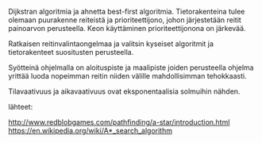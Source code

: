 Dijkstran algoritmia ja ahnetta best-first algoritmia. Tietorakenteina tulee olemaan puurakenne reiteistä ja prioriteettijono, johon järjestetään reitit painoarvon perusteella.
Keon käyttäminen prioriteettijonona on järkevää.

Ratkaisen reitinvalintaongelmaa ja valitsin kyseiset algoritmit ja tietorakenteet suositusten perusteella.

Syötteinä ohjelmalla on aloituspiste ja maalipiste joiden perusteella ohjelma yrittää luoda nopeimman reitin niiden välille mahdollisimman tehokkaasti.

Tilavaativuus ja aikavaativuus ovat eksponentaalisia solmuihin nähden.

lähteet:

http://www.redblobgames.com/pathfinding/a-star/introduction.html
https://en.wikipedia.org/wiki/A*_search_algorithm
